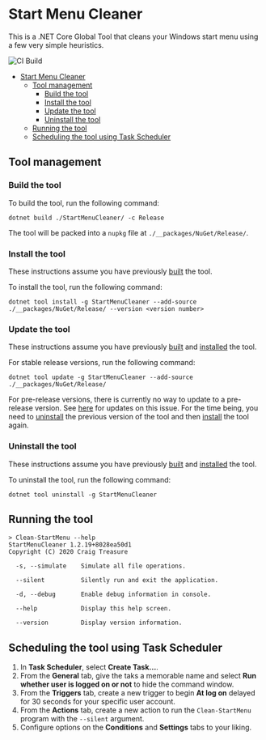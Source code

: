 # Start Menu Cleaner

This is a .NET Core Global Tool that cleans your Windows start menu using a few very simple heuristics.

![CI Build](https://github.com/craigktreasure/StartMenuCleaner/workflows/StartMenuCleaner-CI/badge.svg?branch=master)

- [Start Menu Cleaner](#start-menu-cleaner)
  - [Tool management](#tool-management)
    - [Build the tool](#build-the-tool)
    - [Install the tool](#install-the-tool)
    - [Update the tool](#update-the-tool)
    - [Uninstall the tool](#uninstall-the-tool)
  - [Running the tool](#running-the-tool)
  - [Scheduling the tool using Task Scheduler](#scheduling-the-tool-using-task-scheduler)

## Tool management

### Build the tool

To build the tool, run the following command:

``` shell
dotnet build ./StartMenuCleaner/ -c Release
```

The tool will be packed into a `nupkg` file at `./__packages/NuGet/Release/`.

### Install the tool

These instructions assume you have previously [built](#build-the-tool) the tool.

To install the tool, run the following command:

``` shell
dotnet tool install -g StartMenuCleaner --add-source ./__packages/NuGet/Release/ --version <version number>
```

### Update the tool

These instructions assume you have previously [built](#build-the-tool) and [installed](#install-the-tool) the tool.

For stable release versions, run the following command:

``` shell
dotnet tool update -g StartMenuCleaner --add-source ./__packages/NuGet/Release/
```

For pre-release versions, there is currently no way to update to a pre-release version. See [here](https://github.com/dotnet/sdk/issues/2551) for updates on this issue. For the time being, you need to [uninstall](#uninstall-the-tool) the previous version of the tool and then [install](#install-the-tool) the tool again.

### Uninstall the tool

These instructions assume you have previously [built](#build-the-tool) and [installed](#install-the-tool) the tool.

To uninstall the tool, run the following command:

``` shell
dotnet tool uninstall -g StartMenuCleaner
```

## Running the tool

``` shell
> Clean-StartMenu --help
StartMenuCleaner 1.2.19+8028ea50d1
Copyright (C) 2020 Craig Treasure

  -s, --simulate    Simulate all file operations.

  --silent          Silently run and exit the application.

  -d, --debug       Enable debug information in console.

  --help            Display this help screen.

  --version         Display version information.
  ```

## Scheduling the tool using Task Scheduler

  1. In **Task Scheduler**, select **Create Task...**.
  2. From the **General** tab, give the taks a memorable name and select **Run whether user is logged on or not** to hide the command window.
  3. From the **Triggers** tab, create a new trigger to begin **At log on** delayed for 30 seconds for your specific user account.
  4. From the **Actions** tab, create a new action to run the `Clean-StartMenu` program with the `--silent` argument.
  5. Configure options on the **Conditions** and **Settings** tabs to your liking.
